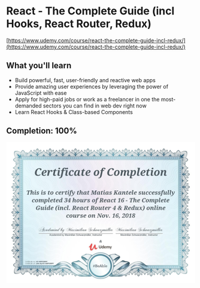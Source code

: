 # React - The Complete Guide (incl Hooks, React Router, Redux)

[https://www.udemy.com/course/react-the-complete-guide-incl-redux/](https://www.udemy.com/course/react-the-complete-guide-incl-redux/)

## What you'll learn

- Build powerful, fast, user-friendly and reactive web apps
- Provide amazing user experiences by leveraging the power of JavaScript with ease
- Apply for high-paid jobs or work as a freelancer in one the most-demanded sectors you can find in web dev right now
- Learn React Hooks & Class-based Components

## Completion: **100%**

![Certificate of Completion](certificate.jpg)
